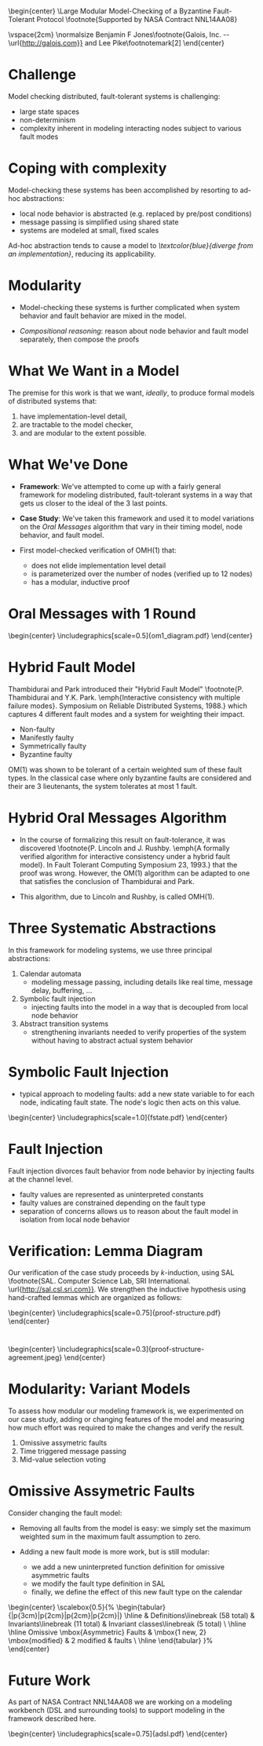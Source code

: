 #

\begin{center}
\Large
Modular Model-Checking of a Byzantine Fault-Tolerant Protocol
\footnote{Supported by NASA Contract NNL14AA08}

\vspace{2cm}
\normalsize
Benjamin F Jones\footnote{Galois, Inc. -- \url{http://galois.com}} and
Lee Pike\footnotemark[2]
\end{center}


# Challenge

Model checking distributed, fault-tolerant systems is challenging:

- large state spaces
- non-determinism
- complexity inherent in modeling interacting nodes subject to various fault
  modes


# Coping with complexity

Model-checking these systems has been accomplished by resorting to ad-hoc
abstractions:

- local node behavior is abstracted (e.g. replaced by pre/post conditions)
- message passing is simplified using shared state
- systems are modeled at small, fixed scales

Ad-hoc abstraction tends to cause a model to *\textcolor{blue}{diverge from
an implementation}*,
reducing its applicability.


# Modularity

* Model-checking these systems is further complicated when system behavior and
fault behavior are mixed in the model.

* _Compositional reasoning_: reason about node behavior and fault
model separately, then compose the proofs


# What We Want in a Model

The premise for this work is that we want, _ideally_, to produce formal models
of distributed systems that:

1. have implementation-level detail,
2. are tractable to the model checker,
3. and are modular to the extent possible.


# What We've Done

* **Framework**: We've attempted to come up with a fairly general framework for modeling
distributed, fault-tolerant systems in a way that gets us closer to the ideal
of the 3 last points.

* **Case Study**: We've taken this framework and used it to model variations on the
  _Oral Messages_ algorithm that vary in their timing model, node
  behavior, and fault model.

* First model-checked verification of $\mathrm{OMH}(1)$ that:
    - does not elide implementation level detail
    - is parameterized over the number of nodes (verified up to 12 nodes)
    - has a modular, inductive proof


# Oral Messages with 1 Round

\begin{center}
\includegraphics[scale=0.5]{om1_diagram.pdf}
\end{center}


# Hybrid Fault Model

Thambidurai and Park introduced their "Hybrid Fault Model"
\footnote{P. Thambidurai and Y.K. Park. \emph{Interactive consistency with multiple failure modes}. Symposium on Reliable Distributed Systems, 1988.}
which captures 4 different fault modes and a system for weighting their impact.

* Non-faulty
* Manifestly faulty
* Symmetrically faulty
* Byzantine faulty

$\mathrm{OM(1)}$ was shown to be tolerant of a certain weighted sum of these fault types.
In the classical case where only byzantine faults are considered and their are
3 lieutenants, the system tolerates at most 1 fault.


# Hybrid Oral Messages Algorithm

* In the course of formalizing this result on fault-tolerance, it was discovered
\footnote{P. Lincoln and J. Rushby. \emph{A formally verified algorithm for interactive consistency under a hybrid fault model}. In Fault Tolerant Computing Symposium 23, 1993.}
that the proof was wrong. However, the $\mathrm{OM(1)}$ algorithm can be adapted
to one that satisfies the conclusion of Thambidurai and Park.

* This algorithm, due to Lincoln and Rushby, is called $\mathrm{OMH(1)}$.


# Three Systematic Abstractions

In this framework for modeling systems, we use three principal abstractions:

1. Calendar automata
    - modeling message passing, including details like
      real time, message delay, buffering, ...
2. Symbolic fault injection
    - injecting faults into the model in a way that is decoupled from local
      node behavior
3. Abstract transition systems
    - strengthening invariants needed to verify properties of the system
      without having to abstract actual system behavior


# Symbolic Fault Injection

* typical approach to modeling faults: add a new state variable to for each
node, indicating fault state. The node's logic then acts on this value.

\begin{center}
\includegraphics[scale=1.0]{fstate.pdf}
\end{center}


# Fault Injection

Fault injection divorces fault behavior from node behavior by injecting faults at the
channel level.

* faulty values are represented as uninterpreted constants
* faulty values are constrained depending on the fault type
* separation of concerns allows us to reason about the fault model in
  isolation from local node behavior


# Verification: Lemma Diagram

Our verification of the case study proceeds by $k$-induction, using SAL
\footnote{SAL. Computer Science Lab, SRI International.
\url{http://sal.csl.sri.com}}.
We strengthen the inductive hypothesis using hand-crafted lemmas which are
organized as follows:

\begin{center}
\includegraphics[scale=0.75]{proof-structure.pdf}
\end{center}


#

\begin{center}
\includegraphics[scale=0.3]{proof-structure-agreement.jpeg}
\end{center}


# Modularity: Variant Models

To assess how modular our modeling framework is, we experimented on our case
study, adding or changing features of the model and measuring how much effort
was required to make the changes and verify the result.

1. Omissive assymetric faults
2. Time triggered message passing
3. Mid-value selection voting


# Omissive Assymetric Faults

Consider changing the fault model:

* Removing all faults from the model is easy: we simply set the maximum
weighted sum in the maximum fault assumption to zero.

* Adding a new fault mode is more work, but is still modular:
  - we add a new uninterpreted function definition for omissive asymmetric
    faults
  - we modify the fault type definition in SAL
  - finally, we define the effect of this new fault type on the calendar

\begin{center}
  \scalebox{0.5}{%
  \begin{tabular}{|p{3cm}|p{2cm}|p{2cm}|p{2cm}|}
  \hline
                                  & Definitions\linebreak (58 total) & Invariants\linebreak (11 total) & Invariant classes\linebreak (5 total) \\
  \hline \hline
Omissive \mbox{Asymmetric} Faults       & \mbox{1 new, 2} \mbox{modified} & 2 modified & faults             \\
  \hline
  \end{tabular}
  }%
\end{center}


# Future Work

As part of NASA Contract NNL14AA08 we are working on a modeling workbench (DSL
and surrounding tools) to support modeling in the framework described here.

\begin{center}
\includegraphics[scale=0.75]{adsl.pdf}
\end{center}
